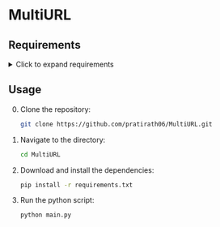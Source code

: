 # MultiURL

## Requirements

<details>
<summary>Click to expand requirements</summary>

- **langchain**: A framework for building applications with language models.
- **langchain_openai**: Integration for OpenAI's language models.
- **langchain_core**: Core functionalities of the LangChain framework.
- **python-dotenv**: Reads key-value pairs from a .env file and sets them as environment variables.
- **streamlit**: A framework for building web applications in Python.
- **langchain_community**: Community-driven extensions for LangChain.
- **langserve**: A service for serving language models.
- **fastapi**: A modern web framework for building APIs with Python.
- **uvicorn**: A lightning-fast ASGI server for Python.
- **sse_starlette**: Server-Sent Events support for Starlette.
- **bs4**: Beautiful Soup 4, a library for parsing HTML and XML documents.
- **pypdf**: A library for working with PDF files.
- **chromadb**: A database for managing embeddings.
- **faiss-cpu**: A library for efficient similarity search and clustering of dense vectors.
- **groq**: A query language for structured data.
- **cassio**: A library for working with Cassiopeia.
- **beautifulsoup4**: Another name for bs4, for parsing HTML and XML.
- **langchain-groq**: Integration of Groq with LangChain.
- **wikipedia**: A library for accessing Wikipedia content.
- **arxiv**: A library for accessing arXiv papers.
- **langchainhub**: A hub for sharing LangChain components.
- **sentence_transformers**: A library for sentence embeddings.
- **PyPDF2**: A library for reading and manipulating PDF files.
- **langchain-objectbox**: Integration of ObjectBox with LangChain.
- **langchain_mistralai**: Integration of Mistral AI with LangChain.
- **streamlit_chat**: A Streamlit component for chat interfaces.

</details>

## Usage

0. Clone the repository:
    ```bash
    git clone https://github.com/pratirath06/MultiURL.git
    ```

1. Navigate to the directory:
    ```bash
    cd MultiURL
    ```

2. Download and install the dependencies:
    ```bash
    pip install -r requirements.txt
    ```

3. Run the python script:
    ```bash
    python main.py
    ```
